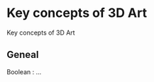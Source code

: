 # Key concepts of 3D Art

Key concepts of 3D Art

<!-- [:arrow_down: Tags legend](#tags-legend) at the end of the page. -->

<!-- - []() by []() ( _:movie_camera:_ ) -->

## Geneal

Boolean
: ...
